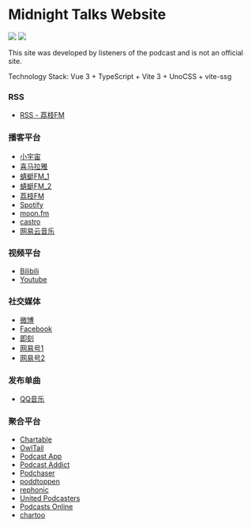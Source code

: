 # Midnight Talks Website
![](https://img.shields.io/badge/vue-3.2.45-brightgreen)
[![](https://img.shields.io/badge/chat-on%20discord-7289da.svg?sanitize=true)](https://chat.imzbb.cc)

This site was developed by listeners of the podcast and is not an official site.

Technology Stack: Vue 3 + TypeScript + Vite 3 + UnoCSS + vite-ssg

### RSS

- [RSS - 荔枝FM](http://rss.lizhi.fm/rss/14275.xml)

### 播客平台

- [小宇宙](https://www.xiaoyuzhoufm.com/podcast/5e3bdf08418a84a046fb556c)
- [喜马拉雅](https://www.ximalaya.com/album/8583636)
- [蜻蜓FM_1](https://www.qtfm.cn/channels/310629/)
- [蜻蜓FM_2](https://www.qingting.fm/channels/310629)
- [荔枝FM](https://m.lizhi.fm/vod/user/198)
- [Spotify](https://open.spotify.com/show/0rS6RZaVaAznugvM8CPasy)
- [moon.fm](https://moon.fm/podcasts/17933/%F0%9F%8E%99%E5%A4%A7%E5%86%85%E5%AF%86%E8%B0%88)
- [castro](https://castro.fm/podcast/b8f0c883-2d7d-4ab2-a85a-1cb602c83d25)
- [网易云音乐](https://music.163.com/#/djradio?id=271002)

### 视频平台

- [Bilibili](https://space.bilibili.com/362079453)
- [Youtube](https://www.youtube.com/channel/UC9PRuJtBGuxs7vu8CjNOsKg)

### 社交媒体

- [微博](https://weibo.com/midnighttalks)
- [Facebook](https://www.facebook.com/midnighttalks/)
- [即刻](https://m.jellow.club/users/04308F47-0C69-4E60-B4F5-02D42AF1249E)
- [网易号1](https://c.m.163.com/news/sub/T1559115072365.html)
- [网易号2](https://3g.163.com/news/sub/T1559115072365.html)

### 发布单曲

- [QQ音乐](https://y.qq.com/n/ryqq/singer/003f8PLE1L03k0)

### 聚合平台

- [Chartable](https://chartable.com/podcasts/da-nei-mi-tan/episodes)
- [OwlTail](https://www.owltail.com/podcast/44320-Da-Nei-Mi-Tan)
- [Podcast App](https://podcast.app/-p576114/)
- [Podcast Addict](https://podcastaddict.com/podcast/2410672)
- [Podchaser](https://www.podchaser.com/podcasts/-550931)
- [poddtoppen](https://poddtoppen.se/podcast/657765158/%E5%A4%A7%E5%86%85%E5%AF%86%E8%B0%88)
- [rephonic](https://rephonic.com/podcasts/da-nei-mi-tan)
- [United Podcasters](https://up.audio/podcasts/itunes657765158)
- [Podcasts Online](https://www.podcasts-online.org/da-nei-mi-tan-657765158)
- [chartoo](https://www.chartoo.de/itunes/podcast/657765158-%E5%A4%A7%E5%86%85%E5%AF%86%E8%B0%88)
